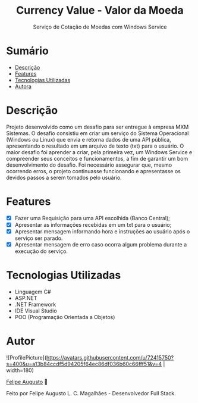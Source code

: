 <h1 align="center">Currency Value - Valor da Moeda</h1>

<p align="center">Serviço de Cotação de Moedas com Windows Service</p>

# Sumário

- [Descrição](#Descrição)
- [Features](#Features)
- [Tecnologias Utilizadas](#Tecnologias-Utilizadas)
- [Autora](#Autor)

# Descrição

Projeto desenvolvido como um desafio para ser entregue à empresa MXM Sistemas. O desafio consistiu em criar um serviço do Sistema Operacional (Windows ou Linux) que envia e retorna dados de uma API pública, apresentando o resultado em um arquivo de texto (txt) para o usuário.
O maior desafio foi aprender a criar, pela primeira vez, um Windows Service e compreender seus conceitos e funcionamentos, a fim de garantir um bom desenvolvimento do desafio. Foi necessário assegurar que, mesmo ocorrendo erros, o projeto continuasse funcionando e apresentasse os devidos passos a serem tomados pelo usuário.

# Features

- [x] Fazer uma Requisição para uma API escolhida (Banco Central);
- [x] Apresentar as informações recebidas em um txt para o usuário;
- [x] Apresentar mensagem informando hora e instruções ao usuário após o serviço ser parado.
- [x] Apresentar mensagem de erro caso ocorra algum problema durante a execução do serviço.

# Tecnologias Utilizadas

- Linguagem C#
- ASP.NET
- .NET Framework
- IDE Visual Studio
- POO (Programação Orientada a Objetos)

# Autor

![ProfilePicture](https://avatars.githubusercontent.com/u/72415750?s=400&u=a13b84ccdf5d94205f64ec86df036b60c66fff51&v=4 | width=180)

[Felipe Augusto](https://github.com/ALCM-bit) &#128640;

Feito por Felipe Augusto L. C. Magalhães - Desenvolvedor Full Stack.
